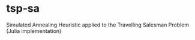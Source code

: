 # tsp-sa
Simulated Annealing Heuristic applied to the Travelling Salesman Problem (Julia implementation)

